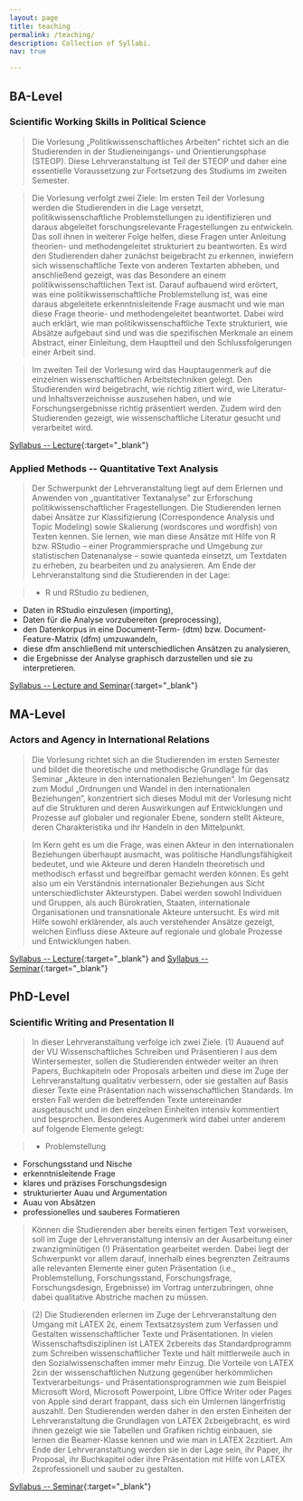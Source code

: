 ```yaml
---
layout: page
title: teaching
permalink: /teaching/
description: Collection of Syllabi.
nav: true

---
```


## BA-Level

### Scientific Working Skills in Political Science

> Die Vorlesung „Politikwissenschaftliches Arbeiten“ richtet sich an die Studierenden in der Studieneingangs- und Orientierungsphase (STEOP). Diese Lehrveranstaltung ist Teil der STEOP und daher eine essentielle Voraussetzung zur Fortsetzung des Studiums im zweiten Semester.

> Die Vorlesung verfolgt zwei Ziele: Im ersten Teil der Vorlesung werden die Studierenden in die Lage versetzt, politikwissenschaftliche Problemstellungen zu identifizieren und daraus abgeleitet forschungsrelevante Fragestellungen zu entwickeln. Das soll ihnen in weiterer Folge helfen, diese Fragen unter Anleitung theorien- und methodengeleitet strukturiert zu beantworten. Es wird den Studierenden daher zunächst beigebracht zu erkennen, inwiefern sich wissenschaftliche Texte von anderen Textarten abheben, und anschließend gezeigt, was das Besondere an einem politikwissenschaftlichen Text ist. Darauf aufbauend wird erörtert, was eine politikwissenschaftliche Problemstellung ist, was eine daraus abgeleitete erkenntnisleitende Frage ausmacht und wie man diese Frage theorie- und methodengeleitet beantwortet. Dabei wird auch erklärt, wie man politikwissenschaftliche Texte strukturiert, wie Absätze aufgebaut sind und was die spezifischen Merkmale an einem Abstract, einer Einleitung, dem Hauptteil und den Schlussfolgerungen einer Arbeit sind.

> Im zweiten Teil der Vorlesung wird das Hauptaugenmerk auf die einzelnen wissenschaftlichen Arbeitstechniken gelegt. Den Studierenden wird beigebracht, wie richtig zitiert wird, wie Literatur- und Inhaltsverzeichnisse auszusehen haben, und wie Forschungsergebnisse richtig präsentiert werden. Zudem wird den Studierenden gezeigt, wie wissenschaftliche Literatur gesucht und verarbeitet wird.

[Syllabus -- Lecture](https://drive.google.com/file/d/1mi0tme2E0AdiLuTZDzBEarjw2swf5p4A/view?usp=sharing){:target="\_blank"}

### Applied Methods -- Quantitative Text Analysis

> Der Schwerpunkt der Lehrveranstaltung liegt auf dem Erlernen und Anwenden von „quantitativer Textanalyse” zur Erforschung politikwissenschaftlicher Fragestellungen. Die Studierenden lernen dabei Ansätze zur Klassifizierung (Correspondence Analysis und Topic Modeling) sowie Skalierung (wordscores und wordfish) von Texten kennen. Sie lernen, wie man diese Ansätze mit Hilfe von R bzw. RStudio – einer Programmiersprache und Umgebung zur statistischen Datenanalyse – sowie quanteda einsetzt, um Textdaten zu erheben, zu bearbeiten und zu analysieren. Am Ende der Lehrveranstaltung sind die Studierenden in der Lage:

> - R und RStudio zu bedienen,
- Daten in RStudio einzulesen (importing),
- Daten für die Analyse vorzubereiten (preprocessing),
- den Datenkorpus in eine Document-Term- (dtm) bzw. Document-Feature-Matrix (dfm) umzuwandeln,
- diese dfm anschließend mit unterschiedlichen Ansätzen zu analysieren,
- die Ergebnisse der Analyse graphisch darzustellen und sie zu interpretieren.

[Syllabus -- Lecture and Seminar](https://drive.google.com/file/d/1gleCoa5ObNQPazZVMlmnwMDqtbe4YvEd/view?usp=sharing){:target="\_blank"}

## MA-Level

### Actors and Agency in International Relations

> Die Vorlesung richtet sich an die Studierenden im ersten Semester und bildet die theoretische und methodische Grundlage für das Seminar „Akteure in den internationalen Beziehungen“. Im Gegensatz zum Modul „Ordnungen und Wandel in den internationalen Beziehungen“, konzentriert sich dieses Modul mit der Vorlesung nicht auf die Strukturen und deren Auswirkungen auf Entwicklungen und Prozesse auf globaler und regionaler Ebene, sondern stellt Akteure, deren Charakteristika und ihr Handeln in den Mittelpunkt.

> Im Kern geht es um die Frage, was einen Akteur in den internationalen Beziehungen überhaupt ausmacht, was politische Handlungsfähigkeit bedeutet, und wie Akteure und deren Handeln theoretisch und methodisch erfasst und begreifbar gemacht werden können. Es geht also um ein Verständnis internationaler Beziehungen aus Sicht unterschiedlichster Akteurstypen. Dabei werden sowohl Individuen und Gruppen, als auch Bürokratien, Staaten, internationale Organisationen und transnationale Akteure untersucht. Es wird mit Hilfe sowohl erklärender, als auch verstehender Ansätze gezeigt, welchen Einfluss diese Akteure auf regionale und globale Prozesse und Entwicklungen haben.


[Syllabus -- Lecture](https://drive.google.com/file/d/1mzMMXUhSf98CsUnvuKwmjmtRCuWDoyxQ/view?usp=sharing){:target="\_blank"} and [Syllabus -- Seminar](https://drive.google.com/file/d/1n5nr5LmKHU7mJwKZOqbk50hzN1hYO8Rv/view?usp=sharing){:target="\_blank"}


## PhD-Level

### Scientific Writing and Presentation II

> In dieser Lehrveranstaltung verfolge ich zwei Ziele. (1) Auauend auf der VU Wissenschaftliches Schreiben und Präsentieren I aus dem Wintersemester, sollen die Studierenden entweder weiter an ihren Papers, Buchkapiteln oder Proposals arbeiten und diese im Zuge der Lehrveranstaltung qualitativ verbessern, oder sie gestalten auf Basis dieser Texte eine Präsentation nach wissenschaftlichen Standards. Im ersten Fall werden die betreffenden Texte untereinander ausgetauscht und in den einzelnen Einheiten intensiv kommentiert und besprochen. Besonderes Augenmerk wird dabei unter anderem auf folgende Elemente gelegt:

> - Problemstellung
- Forschungsstand und Nische
- erkenntnisleitende Frage
- klares und präzises Forschungsdesign
- strukturierter Auau und Argumentation
- Auau von Absätzen
- professionelles und sauberes Formatieren

> Können die Studierenden aber bereits einen fertigen Text vorweisen, soll im Zuge der Lehrveranstaltung intensiv an der Ausarbeitung einer zwanzigminütigen (!) Präsentation gearbeitet werden. Dabei liegt der Schwerpunkt vor allem darauf, innerhalb eines begrenzten Zeitraums alle relevanten Elemente einer guten Präsentation (i.e., Problemstellung, Forschungsstand, Forschungsfrage, Forschungsdesign, Ergebnisse) im Vortrag unterzubringen, ohne dabei qualitative Abstriche machen zu müssen.

> (2) Die Studierenden erlernen im Zuge der Lehrveranstaltung den Umgang mit LATEX 2ε, einem Textsatzsystem zum Verfassen und Gestalten wissenschaftlicher Texte und Präsentationen. In vielen Wissenschaftsdisziplinen ist LATEX 2εbereits das Standardprogramm zum Schreiben wissenschaftlicher Texte und hält mittlerweile auch in den Sozialwissenschaften immer mehr Einzug. Die Vorteile von LATEX 2εin der wissenschaftlichen Nutzung gegenüber herkömmlichen Textverarbeitungs- und Präsentationsprogrammen wie zum Beispiel Microsoft Word, Microsoft Powerpoint, Libre Office Writer oder Pages von Apple sind derart frappant, dass sich ein Umlernen längerfristig auszahlt. Den Studierenden werden daher in den ersten Einheiten der Lehrveranstaltung die Grundlagen von LATEX 2εbeigebracht, es wird ihnen gezeigt wie sie Tabellen und Grafiken richtig einbauen, sie lernen die Beamer-Klasse kennen und wie man in LATEX 2εzitiert. Am Ende der Lehrveranstaltung werden sie in der Lage sein, ihr Paper, ihr Proposal, ihr Buchkapitel oder ihre Präsentation mit Hilfe von LATEX 2εprofessionell und sauber zu gestalten.

[Syllabus -- Seminar](https://drive.google.com/open?id=13H34bCKFr8OEeW4I9wiB6YOTd7k4dAs0){:target="\_blank"}

